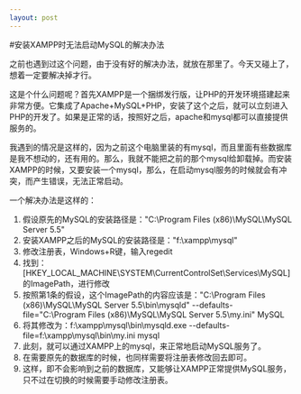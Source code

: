 ```yaml
---
layout: post
---
```

#安装XAMPP时无法启动MySQL的解决办法

之前也遇到过这个问题，由于没有好的解决办法，就放在那里了。今天又碰上了，想着一定要解决掉才行。

这是个什么问题呢？首先XAMPP是一个捆绑发行版，让PHP的开发环境搭建起来非常方便。它集成了Apache+MySQL+PHP，安装了这个之后，就可以立刻进入PHP的开发了。如果是正常的话，按照好之后，apache和mysql都可以直接提供服务的。

我遇到的情况是这样的，因为之前这个电脑里装的有mysql，而且里面有些数据库是我不想动的，还有用的。那么，我就不能把之前的那个mysql给卸载掉。而安装XAMPP的时候，又要安装一个mysql，那么，在启动mysql服务的时候就会有冲突，而产生错误，无法正常启动。

一个解决办法是这样的：

1. 假设原先的MySQL的安装路径是："C:\Program Files (x86)\MySQL\MySQL Server 5.5\"
2. 安装XAMPP之后的MySQL的安装路径是："f:\xampp\mysql\"
3. 修改注册表，Windows+R键，输入regedit
4. 找到：[HKEY_LOCAL_MACHINE\SYSTEM\CurrentControlSet\Services\MySQL]的ImagePath，进行修改
5. 按照第1条的假设，这个ImagePath的内容应该是："C:\Program Files (x86)\MySQL\MySQL Server 5.5\bin\mysqld" --defaults-file="C:\Program Files (x86)\MySQL\MySQL Server 5.5\my.ini" MySQL
6. 将其修改为：f:\xampp\mysql\bin\mysqld.exe --defaults-file=f:\xampp\mysql\bin\my.ini mysql
7. 此刻，就可以通过XAMPP上的mysql，来正常地启动MySQL服务了。
8. 在需要原先的数据库的时候，也同样需要将注册表修改回去即可。
9. 这样，即不会影响到之前的数据库，又能够让XAMPP正常提供MySQL服务，只不过在切换的时候需要手动修改注册表。

